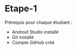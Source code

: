 # Etape-1
Prérequis pour chaque étudiant :
* Android Studio installé
* Git installé
* Compte GitHub créé
